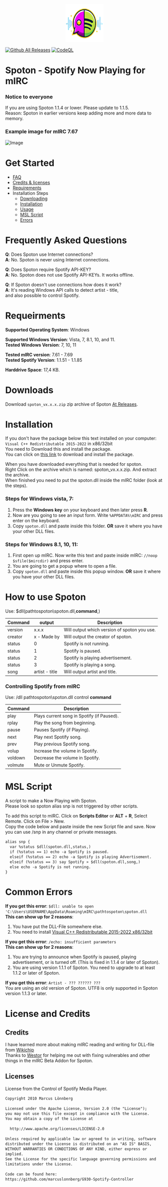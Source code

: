 <p align="center">
  <img width="120" height="120" src="https://github.com/turbosmurfen/spoton/blob/main/img/spoton_logo.png">
</p>

[![Github All Releases](https://img.shields.io/github/downloads/turbosmurfen/spoton/total.svg)]() [![CodeQL](https://github.com/turbosmurfen/spoton/actions/workflows/codeql-analysis.yml/badge.svg)](https://github.com/turbosmurfen/spoton/actions/workflows/codeql-analysis.yml)

# Spoton - Spotify Now Playing for mIRC  

### Notice to everyone
If you are using Spoton 1.1.4 or lower. Please update to 1.1.5.   
Reason: Spoton in earlier versions keep adding more and more data to memory.  
  
### Example image for mIRC 7.67  
![Image](https://github.com/turbosmurfen/spoton/blob/main/img/spoton_example.png)
  

# Get Started

* [FAQ](#faq)
* [Credits & licenses](#creds)
* [Requirements](#requeirments)
* Installation Steps
    * [Downloading](#download)
    * [Installation](#install)
    * [Usage](#usage)
    * [MSL Script](#script)
    * [Errors](#errors)

# <a id="faq">Frequently Asked Questions</a>
**Q**: Does Spoton use Internet connections?  
**A**: No. Spoton is never using Internet connections.  

**Q**: Does Spoton require Spotify API-KEY?  
**A**: No. Spoton does not use Spotify API-KEYs. It works offline.  

**Q**: If Spoton doesn't use connections how does it work?  
**A**: It's reading Windows API calls to detect artist - title,  
and also possible to control Spotify.



# <a id="reqeirments">Requeirments</a>
**Supported Operating System**: Windows  
  
**Supported Windows Version**: Vista, 7, 8.1, 10, and 11.   
**Tested Windows Version**: 7, 10, 11  
  
**Tested mIRC version**: 7.61 - 7.69  
**Tested Spotify Version**: 1.1.51 - 1.1.85  

**Harddrive Space**: 17,4 KB.  

# <a id="download">Downloads</a>
Download `spoton_vx.x.x.zip` zip archive of Spoton [At Releases](https://github.com/turbosmurfen/spoton/releases/latest).   


# <a id="install">Installation</a>

If you don't have the package below this text installed on your computer:   
`Visual C++ Redistributable 2015-2022` in x86/32bit  
You need to Download this and install the package.  
You can click on [this link](https://aka.ms/vs/17/release/vc_redist.x86.exe) to download and install the package.

When you have downloaded everything that is needed for spoton.  
Right Click on the archive which is named: spoton_vx.x.x.zip. And extract the archive.  
When finished you need to put the spoton.dll inside the mIRC folder (look at the steps).

### Steps for Windows vista, 7:  

1. Press the **Windows key** on your keyboard and then later press **R**.  
2. Now are you going to see an input form. Write `%APPDATA%\mIRC` and press enter on the keyboard.   
3. Copy `spoton.dll` and paste inside this folder. **OR** save it where you have your other DLL files. 

### Steps for Windows 8.1, 10, 11:  

1. First open up mIRC. Now write this text and paste inside mIRC:   `//noop $sfile($mircdir)` and press enter.
2. You are going to get a popup where to open a file.  
3. Copy `spoton.dll` and paste inside this popup window. **OR** save it where you have your other DLL files. 


# <a id="usage">How to use Spoton</a>


Use: $dll(pathtospoton\spoton.dll,**command**,)  

| Command       | output        | Description   |   
| --- | --- | --- |  
| version       | x.x.x         | Will output which version of spoton you use.  |  
| creator       | x - Made by   | Will output the creator of spoton.  |  
| status        | 0             | Spotify is not running. |
| status        | 1             | Spotify is paused. |
| status        | 2             | Spotify is playing advertisement. |
| status        | 3             | Spotify is playing a song.
| song          | artist - title | Will output artist and title. |

### Controlling Spotify from mIRC

Use: /dll pathtospoton\spoton.dll control **command**

| Command       |Description   |
| --- | --- | 
| play | Plays current song in Spotify (if Paused). |
| rplay | Play the song from beginning. |
| pause | Pauses Spotify (if Playing). |
| next | Play next Spotify song. |
| prev | Play previous Spotify song. |
| volup | Increase the volume in Spotify. |
| voldown | Decrease the volume in Spotify. |
| volmute | Mute or Unmute Spotify. |

# <a id="script">MSL Script</a>
A script to make a Now Playing with Spoton.  
Please look so spoton alias snp is not triggered by other scripts.  
  
To add this script to mIRC. Click on **Scripts Editor** or **ALT** + **R**, Select Remote. Click on File > New.  
Copy the code below and paste inside the new Script file and save. Now you can use /snp in any channel or private messages.

```mirc
alias snp {
  var %status $dll(spoton.dll,status,)
  if (%status == 1) echo -a Spotify is paused.
  elseif (%status == 2) echo -a Spotify is playing Advertisement.
  elseif (%status == 3) say Spotify » $dll(spoton.dll,song,)
  else echo -a Spotify is not running.
}
```


# <a id="errors">Common Errors</a>

**If you get this error**: `$dll: unable to open 'C:\Users\USERNAME\AppData\Roaming\mIRC\pathtospoton\spoton.dll`  
**This can show up for 2 reasons**:  

1. You have put the DLL-File somewhere else.
2. You need to install [Visual C++ Redistributable 2015-2022 x86/32bit](https://aka.ms/vs/17/release/vc_redist.x86.exe)  


**If you get this error**: `/echo: insufficient parameters`  
**This can show up for 2 reasons**:  

1. You are trying to announce when Spotify is paused, playing advertisement, or is turned off. (This is fixed in 1.1.4 or later of Spoton).
2. You are using version 1.1.1 of Spoton. You need to upgrade to at least 1.1.2 or later of Spoton.


**If you get this error**: `Artist - ??? ?????? ???`  
You are using an old version of Spoton. UTF8 is only supported in Spoton version 1.1.3 or later.  

# <a id="creds">License and Credits</a>

## Credits

I have learned more about making mIRC reading and writing for DLL-file from [Wikichip](https://en.wikichip.org/wiki/mirc/dynamic-link_library)  
Thanks to [Westor](https://github.com/westor7) for helping me out with fixing vulnerables and other things in the mIRC Beta Addon for Spoton.  

## Licenses

License from the Control of Spotify Media Player.  

```
Copyright 2010 Marcus Lönnberg

Licensed under the Apache License, Version 2.0 (the "License");
you may not use this file except in compliance with the License.
You may obtain a copy of the License at

  http://www.apache.org/licenses/LICENSE-2.0

Unless required by applicable law or agreed to in writing, software
distributed under the License is distributed on an "AS IS" BASIS,
WITHOUT WARRANTIES OR CONDITIONS OF ANY KIND, either express or implied.
See the License for the specific language governing permissions and
limitations under the License.

Code can be found here: 
https://github.com/marcuslonnberg/G930-Spotify-Controller
```
